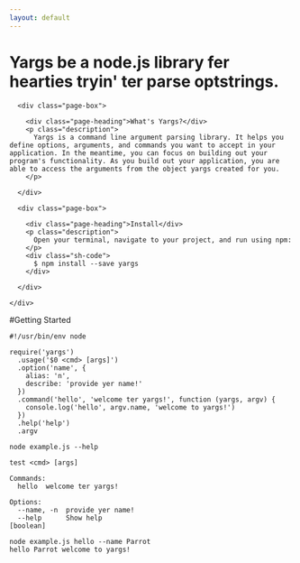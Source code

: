 ```yaml
---
layout: default 
---
```


<div class="landing-wrapper">
  <div class="wrapper">
    <div class="title">
      <h1 class="pink-highlight">Yargs be a node.js library fer hearties tryin' ter parse optstrings.</h1>
    </div>
  </div>

  <div class="wrapper">
    <div class="page-content align-items">

      <div class="page-box">
      
        <div class="page-heading">What's Yargs?</div>
        <p class="description">
          Yargs is a command line argument parsing library. It helps you define options, arguments, and commands you want to accept in your application. In the meantime, you can focus on building out your program's functionality. As you build out your application, you are able to access the arguments from the object yargs created for you. 
        </p>

      </div>

      <div class="page-box">

        <div class="page-heading">Install</div>
        <p class="description">
          Open your terminal, navigate to your project, and run using npm: 
        </p>
        <div class="sh-code">
          $ npm install --save yargs 
        </div>

      </div>
      
    </div>
  </div>
</div>


#Getting Started


    #!/usr/bin/env node

    require('yargs')
      .usage('$0 <cmd> [args]')
      .option('name', {
        alias: 'n',
        describe: 'provide yer name!'
      })
      .command('hello', 'welcome ter yargs!', function (yargs, argv) {
        console.log('hello', argv.name, 'welcome to yargs!')
      })
      .help('help')
      .argv

    node example.js --help

    test <cmd> [args]

    Commands:
      hello  welcome ter yargs!

    Options:
      --name, -n  provide yer name!
      --help      Show help                                                [boolean]

    node example.js hello --name Parrot 
    hello Parrot welcome to yargs!
